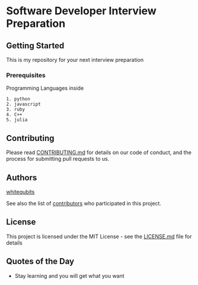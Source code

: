 # Software Developer Interview Preparation

## Getting Started

This is my repository for your next interview preparation

### Prerequisites

Programming Languages inside

```
1. python
2. javascript
3. ruby
4. C++
5. julia
```

## Contributing

Please read [CONTRIBUTING.md](https://gist.github.com/PurpleBooth/b24679402957c63ec426) for details on our code of conduct, and the process for submitting pull requests to us.

## Authors

[whitequbits](https://github.com/whitequbits)

See also the list of [contributors](https://github.com/your/project/contributors) who participated in this project.

## License

This project is licensed under the MIT License - see the [LICENSE.md](LICENSE.md) file for details

## Quotes of the Day

* Stay learning and you will get what you want
